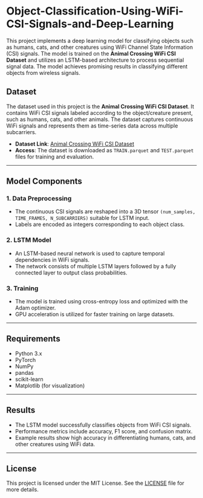 # Object-Classification-Using-WiFi-CSI-Signals-and-Deep-Learning

This project implements a deep learning model for classifying objects such as humans, cats, and other creatures using WiFi Channel State Information (CSI) signals. The model is trained on the **Animal Crossing WiFi CSI Dataset** and utilizes an LSTM-based architecture to process sequential signal data. The model achieves promising results in classifying different objects from wireless signals.

## Dataset

The dataset used in this project is the **Animal Crossing WiFi CSI Dataset**. It contains WiFi CSI signals labeled according to the object/creature present, such as humans, cats, and other animals. The dataset captures continuous WiFi signals and represents them as time-series data across multiple subcarriers.

- **Dataset Link**: [Animal Crossing WiFi CSI Dataset](https://github.com/IBM/Animal-Crossing-WiFi-CSI)  
- **Access**: The dataset is downloaded as `TRAIN.parquet` and `TEST.parquet` files for training and evaluation.  

---

## Model Components

### 1. Data Preprocessing
- The continuous CSI signals are reshaped into a 3D tensor `(num_samples, TIME_FRAMES, N_SUBCARRIERS)` suitable for LSTM input.
- Labels are encoded as integers corresponding to each object class.

### 2. LSTM Model
- An LSTM-based neural network is used to capture temporal dependencies in WiFi signals.
- The network consists of multiple LSTM layers followed by a fully connected layer to output class probabilities.

### 3. Training
- The model is trained using cross-entropy loss and optimized with the Adam optimizer.
- GPU acceleration is utilized for faster training on large datasets.

---

## Requirements

- Python 3.x  
- PyTorch  
- NumPy  
- pandas  
- scikit-learn  
- Matplotlib (for visualization)  

---

## Results

- The LSTM model successfully classifies objects from WiFi CSI signals.  
- Performance metrics include accuracy, F1 score, and confusion matrix.  
- Example results show high accuracy in differentiating humans, cats, and other creatures using WiFi data.

---

## License

This project is licensed under the MIT License. See the [LICENSE](LICENSE) file for more details.
